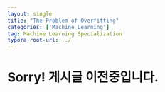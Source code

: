 ```yaml
---
layout: single
title: "The Problem of Overfitting"
categories: ['Machine Learning']
tag: Machine Learning Specialization
typora-root-url: ../
---
```


# Sorry! 게시글 이전중입니다.

